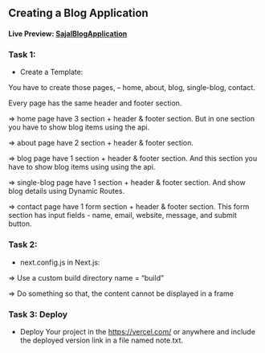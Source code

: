 ## Creating a Blog Application

#### Live Preview: [SajalBlogApplication](https://sajalblogapplication.vercel.app)

### Task 1:

- Create a Template:


You have to create those pages, – home, about, blog, single-blog, contact.

Every page has the same header and footer section.

=> home page have 3 section + header & footer section. But in one section you have to show blog items using the api. 


=> about page have 2 section + header & footer section.


=> blog page have 1 section + header & footer section. And this section you have to show blog items using using the api.


=> single-blog page have 1 section + header & footer section. And show blog details using Dynamic Routes. 


=> contact page have 1 form section + header & footer section. This form section has input fields - name, email, website, message, and submit button.

### Task 2:
- next.config.js in Next.js:
 
=> Use a custom build directory name  = “build”


=> Do something so that, the content cannot be displayed in a frame

 

### Task 3: Deploy

- Deploy Your project in the https://vercel.com/ or anywhere and include the deployed version link in a file named note.txt.